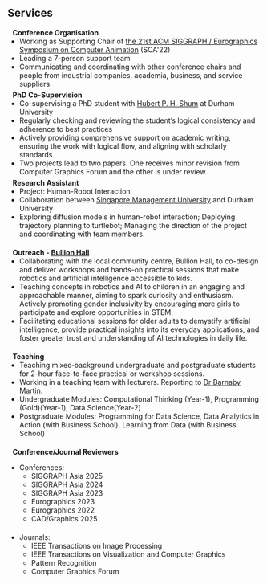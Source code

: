 ## Services

<h4 style="margin:0 10px 0;">Conference Organisation</h4>

<ul style="margin:0 0 5px;">
  <li>Working as Supporting Chair of <a href="https://computeranimation.org/2022/people.html" target="_blank">the 21st ACM SIGGRAPH / Eurographics Symposium on Computer Animation</a> (SCA'22)</li>
  <li>Leading a 7-person support team</li>
  <li>Communicating and coordinating with other conference chairs and people from industrial companies, academia, business, and service suppliers.</li>
</ul>

<h4 style="margin:0 10px 0;">PhD Co-Supervision</h4>

<ul style="margin:0 0 5px;">
  <li>Co-supervising a PhD student with <a href="http://hubertshum.com/" target="_blank">Hubert P. H. Shum</a> at Durham University</li>
  <li>Regularly checking and reviewing the student’s logical consistency and adherence to best practices</li>
  <li>Actively providing comprehensive support on academic writing, ensuring the work with logical flow, and aligning with scholarly standards</li>
  <li>Two projects lead to two papers. One receives minor revision from Computer Graphics Forum and the other is under review.</li>
</ul>

<h4 style="margin:0 10px 0;">Research Assistant</h4>

<ul style="margin:0 0 20px;">
  <li>Project: Human-Robot Interaction</li>
  <li>Collaboration between <a href="https://smuhci.com/" target="_blank">Singapore Management University</a> and Durham University</li>
  <li>Exploring diffusion models in human-robot interaction; Deploying trajectory planning to turtlebot; Managing the direction of the project and coordinating with team members.</li>
</ul>

<h4 style="margin:0 10px 0;">Outreach - <a href="https://www.bullionhall.com/" target="_blank">Bullion Hall</a></h4>

<ul style="margin:0 0 20px;">
  <li>Collaborating with the local community centre, Bullion Hall, to co-design and deliver workshops and hands-on practical sessions that make robotics and artificial intelligence accessible to kids.</li>
  <li>Teaching concepts in robotics and AI to children in an engaging and approachable manner, aiming to spark curiosity and enthusiasm. Actively promoting gender inclusivity by encouraging more girls to participate and explore opportunities in STEM.</li>
  <li>Facilitating educational sessions for older adults to demystify artificial intelligence, provide practical insights into its everyday applications, and foster greater trust and understanding of AI technologies in daily life.</li>
</ul>

<h4 style="margin:0 10px 0;">Teaching</h4>

<ul style="margin:0 0 20px;">
  <li>Teaching mixed‑background undergraduate and postgraduate students for 2-hour face-to-face practical or workshop sessions.</li>
  <li>Working in a teaching team with lecturers. Reporting to <a href="https://www.durham.ac.uk/staff/barnaby-d-martin" target="_blank">Dr Barnaby Martin.</a></li>
  <li>Undergraduate Modules: Computational Thinking (Year-1), Programming (Gold)(Year-1), Data Science(Year-2)</li>
  <li>Postgraduate Modules: Programming for Data Science, Data Analytics in Action (with Business School), Learning from Data (with Business School)</li>
</ul>

<h4 style="margin:0 10px 0;">Conference/Journal Reviewers</h4>

<ul>
  <li>Conferences:</li>
  <ul style="margin:0 0 20px;">
    <li>SIGGRAPH Asia 2025</li>
    <li>SIGGRAPH Asia 2024</li>
    <li>SIGGRAPH Asia 2023</li>
    <li>Eurographics 2023</li>
    <li>Eurographics 2022</li>
    <li>CAD/Graphics 2025</li>
  </ul>
  <li>Journals:</li>
  <ul style="margin:0 0 20px;">
    <li>IEEE Transactions on Image Processing </li>
    <li>IEEE Transactions on Visualization and Computer Graphics</li>
    <li>Pattern Recognition</li>
    <li>Computer Graphics Forum</li>
  </ul>
</ul>